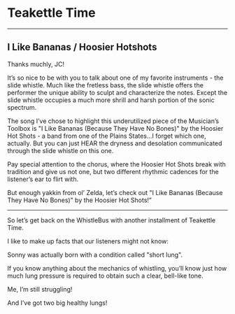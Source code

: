 # Teakettle Time

---

## I Like Bananas / Hoosier Hotshots

Thanks muchly, JC!

It’s so nice to be with you to talk about one of my favorite instruments - the slide whistle.  Much like the fretless bass, the slide whistle offers the performer the unique ability to sculpt and characterize the notes.  Except the slide whistle occupies a much more shrill and harsh portion of the sonic spectrum.

The song I’ve chose to highlight this underutilized piece of the Musician’s Toolbox is "I Like Bananas (Because They Have No Bones)" by the Hoosier Hot Shots - a band from one of the Plains States...I forget which one, actually.  But you can just HEAR the dryness and desolation communicated through the slide whistle on this one.

Pay special attention to the chorus, where the Hoosier Hot Shots break with tradition and give us not one, but two different rhythmic cadences for the listener’s ear to flirt with.

But enough yakkin from ol’ Zelda, let’s check out "I Like Bananas (Because They Have No Bones)" by the Hoosier Hot Shots!”

---

So let’s get back on the WhistleBus with another installment of Teakettle Time.

I like to make up facts that our listeners might not know:

Sonny was actually born with a condition called "short lung".

If you know anything about the mechanics of whistling, you’ll know just how much lung pressure is required to obtain such a clear, bell-like tone.

Me, I’m still struggling!

And I’ve got two big healthy lungs!
